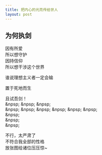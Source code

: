 ```yaml
---
title: 把内心的光亮传给世人
layout: post
---
```


## 为何执剑

因有所爱  
所以想守护  
因持信仰  
所以想干涉这个世界


  
  

  
  
  
谁说理想主义者一定会输  
  
  置于死地而生  
  
  且试吾剑！  
&npsp;
&npsp;
&npsp;  
&npsp;
&npsp;
&npsp;
&npsp;
&npsp;
&npsp;  
&npsp;  
&npsp;  
&npsp;  
  
不行，太严肃了  
不符合我全部的性格  
放张图给诸位压压惊~











